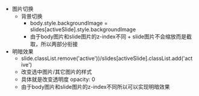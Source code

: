 - 图片切换
  - 背景切换
    - body.style.backgroundImage = slides[activeSlide].style.backgroundImage
    - 由于body图片和slide图片的z-index不同 + slide图片不会缩放而是截取，所以两部分衔接
- 明暗效果
    - slide.classList.remove('active'))/slides[activeSlide].classList.add('active')
    - 改变选中图片/其它图片的样式
    - 具体就是改变透明度  opacity: 0
    - 由于body图片和slide图片的z-index不同所以可以实现明暗效果